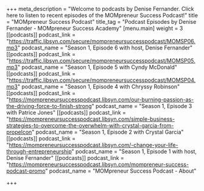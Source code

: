 +++
meta_description = "Welcome to podcasts by Denise Fernander. Click here to listen to recent episodes of the MOMpreneur Success Podcast!"
title = "MOMpreneur Success Podcast"
title_tag = "Podcast Episodes by Denise Fernander - MOMpreneur Success Academy"
[menu.main]
weight = 3
[[podcasts]]
podcast_link = "https://traffic.libsyn.com/secure/mompreneursuccesspodcast/MOMSP06.mp3"
podcast_name = "Season 1, Episode 6 with host, Denise Fernander"
[[podcasts]]
podcast_link = "https://traffic.libsyn.com/secure/mompreneursuccesspodcast/MOMSP05.mp3"
podcast_name = "Season 1, Episode 5 with Cyndy McDonald"
[[podcasts]]
podcast_link = "https://traffic.libsyn.com/secure/mompreneursuccesspodcast/MOMSP04.mp3"
podcast_name = "Season 1, Episode 4 with Chryssy Robinson"
[[podcasts]]
podcast_link = "https://mompreneursuccesspodcast.libsyn.com/our-burning-passion-as-the-driving-force-to-finish-strong"
podcast_name = "Season 1, Episode 3 with Patrice Jones"
[[podcasts]]
podcast_link = "https://mompreneursuccesspodcast.libsyn.com/simple-business-strategies-to-overcome-the-overwhelm-with-crystal-garcia-from-propelcon"
podcast_name = "Season 1, Episode 2 with Crystal Garcia"
[[podcasts]]
podcast_link = "https://mompreneursuccesspodcast.libsyn.com/-change-your-life-through-entrepreneurship"
podcast_name = "Season 1, Episode 1 with host, Denise Fernander"
[[podcasts]]
podcast_link = "https://mompreneursuccesspodcast.libsyn.com/mompreneur-success-podcast-promo"
podcast_name = "MOMpreneur Success Podcast - About"

+++
